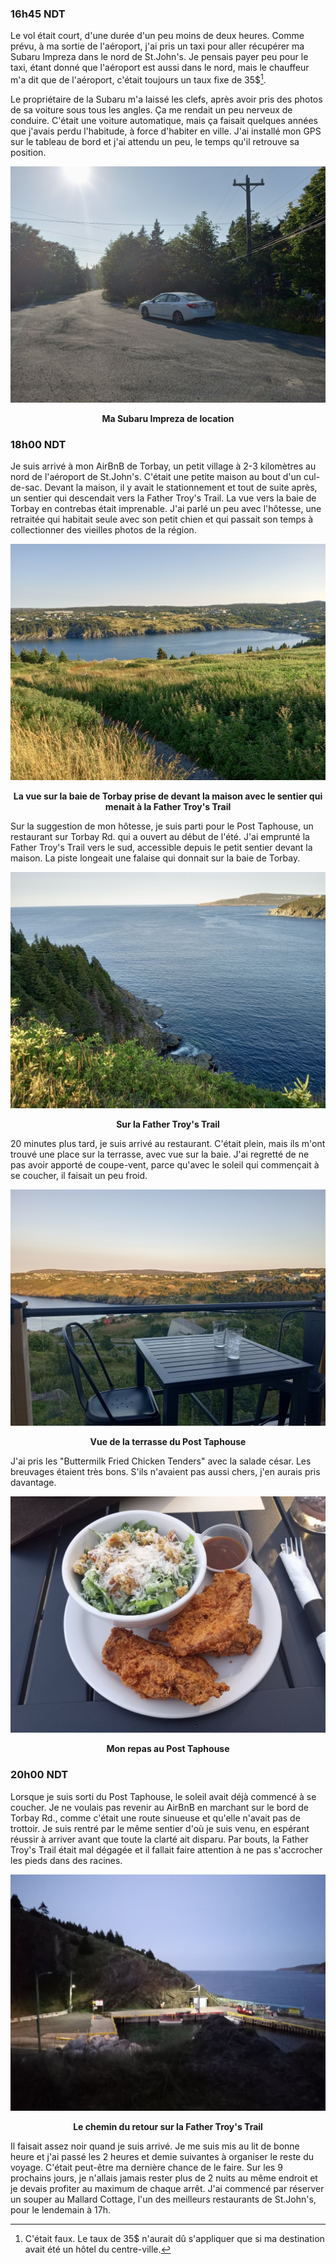 ### 16h45 NDT
Le vol était court, d'une durée d'un peu moins de deux heures. Comme prévu, à ma sortie de l'aéroport, j'ai pris un taxi pour aller récupérer ma Subaru Impreza dans le nord de St.John's. Je pensais payer peu pour le taxi, étant donné que l'aéroport est aussi dans le nord, mais le chauffeur m'a dit que de l'aéroport, c'était toujours un taux fixe de 35$[^1].

Le propriétaire de la Subaru m'a laissé les clefs, après avoir pris des photos de sa voiture sous tous les angles. Ça me rendait un peu nerveux de conduire. C'était une voiture automatique, mais ça faisait quelques années que j'avais perdu l'habitude, à force d'habiter en ville. J'ai installé mon GPS sur le tableau de bord et j'ai attendu un peu, le temps qu'il retrouve sa position.

![Ma Subaru Impreza de location](/assets/2023/09/20230902_newfoundland/subaru.jpg)
<p align="center"><b>Ma Subaru Impreza de location</b></p>

### 18h00 NDT
Je suis arrivé à mon AirBnB de Torbay, un petit village à 2-3 kilomètres au nord de l'aéroport de St.John's. C'était une petite maison au bout d'un cul-de-sac. Devant la maison, il y avait le stationnement et tout de suite après, un sentier qui descendait vers la Father Troy's Trail. La vue vers la baie de Torbay en contrebas était imprenable. J'ai parlé un peu avec l'hôtesse, une retraitée qui habitait seule avec son petit chien et qui passait son temps à collectionner des vieilles photos de la région.

![La vue sur la baie de Torbay prise de devant la maison avec le sentier qui menait à la Father Troy's Trail](/assets/2023/09/20230902_newfoundland/torbaybight.jpg)
<p align="center"><b>La vue sur la baie de Torbay prise de devant la maison avec le sentier qui menait à la Father Troy's Trail</b></p>

Sur la suggestion de mon hôtesse, je suis parti pour le Post Taphouse, un restaurant sur Torbay Rd. qui a ouvert au début de l'été. J'ai emprunté la Father Troy's Trail vers le sud, accessible depuis le petit sentier devant la maison. La piste longeait une falaise qui donnait sur la baie de Torbay.

![Sur la Father Troy's Trail](/assets/2023/09/20230902_newfoundland/fathertroys_trail.jpg)
<p align="center"><b>Sur la Father Troy's Trail</b></p>

20 minutes plus tard, je suis arrivé au restaurant. C'était plein, mais ils m'ont trouvé une place sur la terrasse, avec vue sur la baie. J'ai regretté de ne pas avoir apporté de coupe-vent, parce qu'avec le soleil qui commençait à se coucher, il faisait un peu froid.

![Vue de la terrasse du Post Taphouse](/assets/2023/09/20230902_newfoundland/post_taphouse02.jpg)
<p align="center"><b>Vue de la terrasse du Post Taphouse</b></p>

J'ai pris les "Buttermilk Fried Chicken Tenders" avec la salade césar. Les breuvages étaient très bons. S'ils n'avaient pas aussi chers, j'en aurais pris davantage.

![Mon repas au Post Taphouse](/assets/2023/09/20230902_newfoundland/post_taphouse.jpg)
<p align="center"><b>Mon repas au Post Taphouse</b></p>

### 20h00 NDT
Lorsque je suis sorti du Post Taphouse, le soleil avait déjà commencé à se coucher. Je ne voulais pas revenir au AirBnB en marchant sur le bord de Torbay Rd., comme c'était une route sinueuse et qu'elle n'avait pas de trottoir. Je suis rentré par le même sentier d'où je suis venu, en espérant réussir à arriver avant que toute la clarté ait disparu. Par bouts, la Father Troy's Trail était mal dégagée et il fallait faire attention à ne pas s'accrocher les pieds dans des racines.

![Le chemin du retour sur la Father Troy's Trail](/assets/2023/09/20230902_newfoundland/fathertroys_trail02.jpg)
<p align="center"><b>Le chemin du retour sur la Father Troy's Trail</b></p>

Il faisait assez noir quand je suis arrivé. Je me suis mis au lit de bonne heure et j'ai passé les 2 heures et demie suivantes à organiser le reste du voyage. C'était peut-être ma dernière chance de le faire. Sur les 9 prochains jours, je n'allais jamais rester plus de 2 nuits au même endroit et je devais profiter au maximum de chaque arrêt. J'ai commencé par réserver un souper au Mallard Cottage, l'un des meilleurs restaurants de St.John's, pour le lendemain à 17h.

[^1]: C'était faux. Le taux de 35$ n'aurait dû s'appliquer que si ma destination avait été un hôtel du centre-ville.
